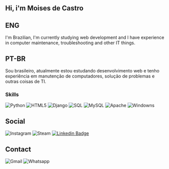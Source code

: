 ﻿
## Hi, i'm Moises de Castro
## ENG
I'm Brazilian, I'm currently studying web development and I have experience in computer maintenance, troubleshooting and other IT things.
## PT-BR
Sou brasileiro, atualmente estou estudando desenvolvimento web e tenho experiência em manutenção de computadores, solução de problemas e outras coisas de TI.

### Skills

![Python](https://img.shields.io/badge/Python-14354C?style=for-the-badge&logo=python&logoColor=white)
![HTML5](https://img.shields.io/badge/HTML5-E34F26?style=for-the-badge&logo=html5&logoColor=white)
![Django](https://img.shields.io/badge/Django-092E20?style=for-the-badge&logo=django&logoColor=white)
![SQL](https://img.shields.io/badge/-SQL-000?&logo=MySQL&logoColor=4479A1)
![MySQL](https://img.shields.io/badge/-MySQL-000?&logo=MySQL&logoColor=4479A1)
![Apache](https://img.shields.io/badge/Apache-CA2136?style=for-the-badge&logo=apache&logoColor=white)
![Windowns](https://img.shields.io/badge/Windows-017AD7?style=for-the-badge&logo=windows&logoColor=white)

## Social

![Instagram](https://img.shields.io/badge/Instagram-E4405F?style=for-the-badge&logo=instagram&logoColor=white&link=https://instagram.com/castro_pmw?igshid=MzNlNGNkZWQ4Mg==)
![Steam](https://img.shields.io/badge/Steam-000000?style=for-the-badge&logo=steam&logoColor=white&link=https://steamcommunity.com/profiles/76561198378292137/)
[![Linkedin Badge](https://img.shields.io/badge/moises-0077B5?style=for-the-badge&logo=linkedin&logoColor=white&link=https://www.linkedin.com/in/moisesdecastrosampaio/)](https://www.linkedin.com/in/moisesdecastrosampaio/)

## Contact

![Gmail](https://img.shields.io/badge/moisescgb523@gmail.com-D14836?style=for-the-badge&logo=gmail&logoColor=white)
![Whatsapp](https://img.shields.io/badge/Whatsapp-25D366?style=for-the-badge&logo=whatsapp&logoColor=white&link=https://wa.me/5563984446049?text=Ol%C3%A1%2C+estou+entrando+em+contato+pelo+github)